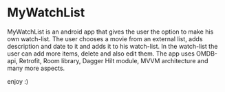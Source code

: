 # MyWatchList

MyWatchList is an android app that gives the user the option to make his own watch-list.
The user chooses a movie from an external list, adds description and date to it and adds it to his watch-list.
In the watch-list the user can add more items, delete and also edit them.
The app uses OMDB-api, Retrofit, Room library, Dagger Hilt module, MVVM architecture and many more aspects.

enjoy :)
